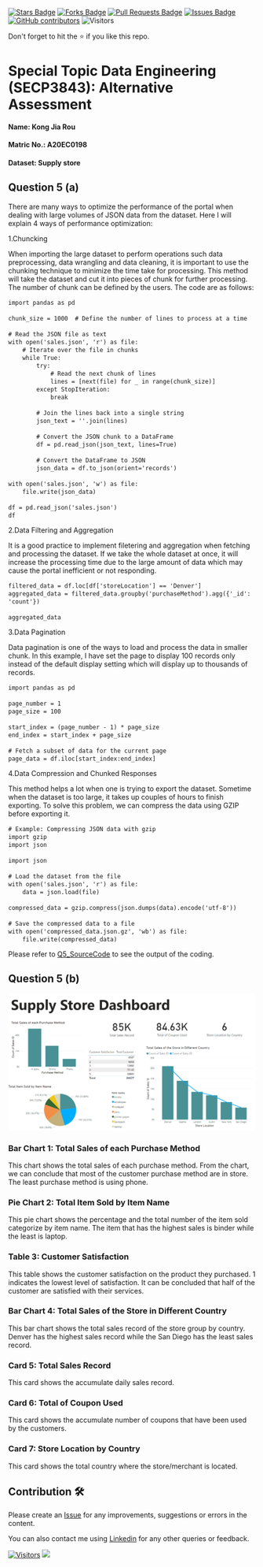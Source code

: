 <a href="https://github.com/drshahizan/SECP3843/stargazers"><img src="https://img.shields.io/github/stars/drshahizan/SECP3843" alt="Stars Badge"/></a>
<a href="https://github.com/drshahizan/SECP3843/network/members"><img src="https://img.shields.io/github/forks/drshahizan/SECP3843" alt="Forks Badge"/></a>
<a href="https://github.com/drshahizan/SECP3843/pulls"><img src="https://img.shields.io/github/issues-pr/drshahizan/SECP3843" alt="Pull Requests Badge"/></a>
<a href="https://github.com/drshahizan/SECP3843/issues"><img src="https://img.shields.io/github/issues/drshahizan/SECP3843" alt="Issues Badge"/></a>
<a href="https://github.com/drshahizan/SECP3843/graphs/contributors"><img alt="GitHub contributors" src="https://img.shields.io/github/contributors/drshahizan/SECP3843?color=2b9348"></a>
![Visitors](https://api.visitorbadge.io/api/visitors?path=https%3A%2F%2Fgithub.com%2Fdrshahizan%2FSECP3843&labelColor=%23d9e3f0&countColor=%23697689&style=flat)

Don't forget to hit the :star: if you like this repo.

# Special Topic Data Engineering (SECP3843): Alternative Assessment

#### Name: Kong Jia Rou
#### Matric No.: A20EC0198
#### Dataset: Supply store

## Question 5 (a)
There are many ways to optimize the performance of the portal when dealing with large volumes of JSON data from the dataset. Here I will explain 4 ways of performance optimization:

1.Chuncking

When importing the large dataset to perform operations such data preprocessing, data wrangling and data cleaning, it is important to use the chunking technique to minimize the time take for processing. This method will take the dataset and cut it into pieces of chunk for further processing. The number of chunk can be defined by the users. The code are as follows:
```
import pandas as pd

chunk_size = 1000  # Define the number of lines to process at a time

# Read the JSON file as text
with open('sales.json', 'r') as file:
    # Iterate over the file in chunks
    while True:
        try:
            # Read the next chunk of lines
            lines = [next(file) for _ in range(chunk_size)]
        except StopIteration:
            break

        # Join the lines back into a single string
        json_text = ''.join(lines)

        # Convert the JSON chunk to a DataFrame
        df = pd.read_json(json_text, lines=True)

        # Convert the DataFrame to JSON
        json_data = df.to_json(orient='records')
        
with open('sales.json', 'w') as file:
    file.write(json_data)

df = pd.read_json('sales.json')
df
```

2.Data Filtering and Aggregation

It is a good practice to implement filetering and aggregation when fetching and processing the dataset. If we take the whole dataset at once, it will increase the processing time due to the large amount of data which may cause the portal inefficient or not responding.
```
filtered_data = df.loc[df['storeLocation'] == 'Denver']
aggregated_data = filtered_data.groupby('purchaseMethod').agg({'_id': 'count'})

aggregated_data
```

3.Data Pagination

Data pagination is one of the ways to load and process the data in smaller chunk. In this example, I have set the page to display 100 records only instead of the default display setting which will display up to thousands of records.
```
import pandas as pd

page_number = 1
page_size = 100

start_index = (page_number - 1) * page_size
end_index = start_index + page_size

# Fetch a subset of data for the current page
page_data = df.iloc[start_index:end_index]
```

4.Data Compression and Chunked Responses

This method helps a lot when one is trying to export the dataset. Sometime when the dataset is too large, it takes up couples of hours to finish exporting. To solve this problem, we can compress the data using GZIP before exporting it.
```
# Example: Compressing JSON data with gzip
import gzip
import json

import json

# Load the dataset from the file
with open('sales.json', 'r') as file:
    data = json.load(file)
    
compressed_data = gzip.compress(json.dumps(data).encode('utf-8'))

# Save the compressed data to a file
with open('compressed_data.json.gz', 'wb') as file:
    file.write(compressed_data)
```

Please refer to [Q5_SourceCode](https://github.com/drshahizan/SECP3843/blob/main/submission/jrkong2001utm/Question%205/files/source-code/Q5a_DealingWithLargeDataset.ipynb) to see the output of the coding.

## Question 5 (b)

<img src="..\Question 5\files\images\dashboard.png">

### Bar Chart 1: Total Sales of each Purchase Method

This chart shows the total sales of each purchase method. From the chart, we can conclude that most of the customer purchase method are in store. The least purchase method is using phone.

### Pie Chart 2: Total Item Sold by Item Name

This pie chart shows the percentage and the total number of the item sold categorize by item name. The item that has the highest sales is binder while the least is laptop.

### Table 3: Customer Satisfaction

This table shows the customer satisfaction on the product they purchased. 1 indicates the lowest level of satisfaction. It can be concluded that half of the customer are satisfied with their services.

### Bar Chart 4: Total Sales of the Store in Different Country

This bar chart shows the total sales record of the store group by country. Denver has the highest sales record while the San Diego has the least sales record.

### Card 5: Total Sales Record

This card shows the accumulate daily sales record.

### Card 6: Total of Coupon Used

This card shows the accumulate number of coupons that have been used by the customers.

### Card 7: Store Location by Country

This card shows the total country where the store/merchant is located.


## Contribution 🛠️
Please create an [Issue](https://github.com/drshahizan/special-topic-data-engineering/issues) for any improvements, suggestions or errors in the content.

You can also contact me using [Linkedin](https://www.linkedin.com/in/drshahizan/) for any other queries or feedback.

[![Visitors](https://api.visitorbadge.io/api/visitors?path=https%3A%2F%2Fgithub.com%2Fdrshahizan&labelColor=%23697689&countColor=%23555555&style=plastic)](https://visitorbadge.io/status?path=https%3A%2F%2Fgithub.com%2Fdrshahizan)
![](https://hit.yhype.me/github/profile?user_id=81284918)






